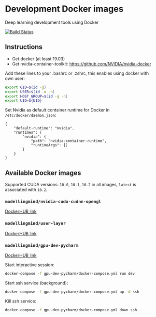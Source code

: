 # Development Docker images
Deep learning development tools using Docker

[![Build Status](https://dev.azure.com/XMindAI/OpenXMind/_apis/build/status/XMindAI.development_docker?branchName=master)](https://dev.azure.com/XMindAI/OpenXMind/_build/latest?definitionId=6&branchName=master)

## Instructions

* Get docker (at least 19.03)
* Get nvidia-container-toolkit: https://github.com/NVIDIA/nvidia-docker


Add these lines to your .bashrc or .zshrc, this enables using docker with own user:
```bash
export GID=$(id -g)
export USER=$(id -u -n)
export HOST_GROUP=$(id -g -n)
export UID=${UID}
```

Set Nvidia as default container runtime for Docker in `/etc/docker/daemon.json`:
```
{
    "default-runtime": "nvidia",
    "runtimes": {
        "nvidia": {
            "path": "nvidia-container-runtime",
            "runtimeArgs": []
        }
    }
}
```


## Available Docker images
Supported CUDA versions: `10.0`, `10.1`, `10.2` in all images, `latest` is associated with `10.2`.


### `modellingmind/nvidia-cuda-cudnn-opengl` 
[DockerHUB link](https://hub.docker.com/repository/docker/modellingmind/cuda-cudnn-opengl)


### `modellingmind/user-layer`
[DockerHUB link](https://hub.docker.com/repository/docker/modellingmind/cuda-cudnn-opengl-userlayer)


### `modellingmind/gpu-dev-pycharm`
[DockerHUB link](https://hub.docker.com/repository/docker/modellingmind/gpu-dev-pycharm)

Start interactive session:
```bash
docker-compose -f gpu-dev-pycharm/docker-compose.yml run dev
```

Start ssh service (background):
```bash
docker-compose -f gpu-dev-pycharm/docker-compose.yml up -d ssh
```

Kill ssh service:
```bash
docker-compose -f gpu-dev-pycharm/docker-compose.yml down ssh
```

